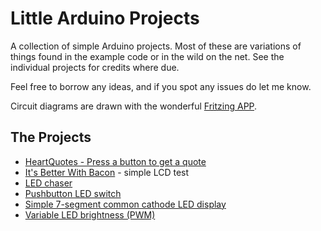 # Little Arduino Projects

A collection of simple Arduino projects.
Most of these are variations of things found in the example code or in the wild on the net.
See the individual projects for credits where due.

Feel free to borrow any ideas, and if you spot any issues do let me know.

Circuit diagrams are drawn with the wonderful [Fritzing APP](http://fritzing.org/home/).

## The Projects

* [HeartQuotes - Press a button to get a quote](./playground/HeartQuotes)
* [It's Better With Bacon](./playground/BetterWithBacon) - simple LCD test
* [LED chaser](./playground/LedChaser)
* [Pushbutton LED switch](./playground/PushbuttonLED)
* [Simple 7-segment common cathode LED display](./playground/Simple7SegmentDisplay)
* [Variable LED brightness (PWM)](./playground/VariableLED)
